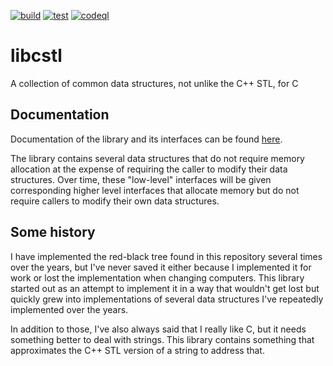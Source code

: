 [![build][build img]][build]
[![test][test img]][test]
[![codeql][codeql img]][codeql]

# libcstl
A collection of common data structures, not unlike the C++ STL, for C

## Documentation
Documentation of the library and its interfaces can be found
[here](https://johntyner.github.io/libcstl).

The library contains several data structures that do not require
memory allocation at the expense of requiring the caller to modify their
data structures. Over time, these "low-level" interfaces will be given
corresponding higher level interfaces that allocate memory but do not require
callers to modify their own data structures.

## Some history
I have implemented the red-black tree found in this repository several
times over the years, but I've never saved it either because I implemented
it for work or lost the implementation when changing computers. This
library started out as an attempt to implement it in a way that wouldn't
get lost but quickly grew into implementations of several data structures
I've repeatedly implemented over the years.

In addition to those, I've also always said that I really like C, but it
needs something better to deal with strings. This library contains
something that approximates the C++ STL version of a string to address that.

[build]: https://github.com/johntyner/libcstl/actions/workflows/build.yml
[build img]: https://github.com/johntyner/libcstl/actions/workflows/build.yml/badge.svg
[test]: https://github.com/johntyner/libcstl/actions/workflows/test.yml
[test img]: https://github.com/johntyner/libcstl/actions/workflows/test.yml/badge.svg
[codeql]: https://github.com/johntyner/libcstl/actions/workflows/codeql.yml
[codeql img]: https://github.com/johntyner/libcstl/actions/workflows/codeql.yml/badge.svg